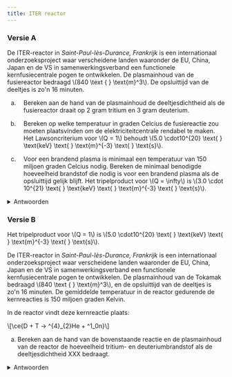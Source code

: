 ```yaml
---
title: ITER reactor
---
```


<style type="text/css">
    ol { list-style-type: lower-alpha; }
    ol li p { margin-left: 1em; }
</style>

### Versie A

De ITER-reactor in *Saint-Paul-lès-Durance, Frankrijk* is een internationaal onderzoeksproject waar verscheidene landen waaronder de EU, China, Japan en de VS in samenwerkingsverband een functionele kernfusiecentrale pogen te ontwikkelen. De plasmainhoud van de fusiereactor bedraagd \\(840 \text { } \text{m}^3\\). De opsluittijd van de deeltjes is zo'n 16 minuten.

1. Bereken aan de hand van de plasmainhoud de deeltjesdichtheid als de fusiereactor draait op 2 gram tritium en 3 gram deuterium.

2. Bereken op welke temperatuur in graden Celcius de fusiereactie zou moeten plaatsvinden om de elektriciteitcentrale rendabel te maken. Het Lawsoncriterium voor \\(Q = 1\\) behoudt \\(5.0 \cdot10^{20} \text{ } \text{keV} \text{ } \text{m}^{-3} \text{ } \text{s}\\).

3. Voor een brandend plasma is minimaal een temperatuur van 150 miljoen graden Celcius nodig. Bereken de minimaal benodigde hoeveelheid brandstof die nodig is voor een brandend plasma als de opsluittijd gelijk blijft. Het tripelproduct voor \\(Q = \infty\\) is \\(3.0 \cdot 10^{21} \text{ } \text{keV} \text{ } \text{m}^{-3} \text{ } \text{s}\\).

<details>
  <summary>Antwoorden</summary>
  <ol>
    <li><p>Neem de molaire massa van tritium en deuterium om het aantal mol van beiden te berekenen. Deel het totaal aantal deeltjes door het volume, en je weet het aantal deeltjes per volume-eenheid.</p></li>
    <li><p>Bouw de formule van het tripelproduct om om T te berekenen, en vul vervolgens de hiervoor berekende deeltjesdichtheid en opsluittijd in, en reken het antwoord vervolgens om in graden Celcius.</p><p> $$n \tau T = 5.0 \cdot 10^{20}$$
    $$T = \frac{5.0 \cdot 10^{20}}{n \tau}$$ </p></li>
    <li><p>Bereken eerst aan de hand van het tripelproduct de benodigde deeltjesdichtheid (eerst de temperatuur omrekenen naar keV), en doe dan de berekening van (a) andersom om aan de hand van de chemische hoeveelheid (aantal mollen). De verhouding D:T is 1:1, dus je kan vervolgens met de molaire massa de massa van de brandstoffen berekenen.</p></li>
  </ol>
</details>

### Versie B

Het tripelproduct voor \\(Q = 1\\) is \\(5.0 \cdot10^{20} \text{ } \text{keV} \text{ } \text{m}^{-3} \text{ } \text{s}\\).

De ITER-reactor in *Saint-Paul-lès-Durance, Frankrijk* is een internationaal onderzoeksproject waar verscheidene landen waaronder de EU, China, Japan en de VS in samenwerkingsverband een functionele kernfusiecentrale pogen te ontwikkelen. De plasmainhoud van de Tokamak bedraagd \\(840 \text { } \text{m}^3\\), en de opsluittijd van de deeltjes is zo'n 16 minuten. De gemiddelde temperatuur in de reactor gedurende de kernreacties is 150 miljoen graden Kelvin.

In de reactor vindt deze kernreactie plaats:

\\[\ce{D + T -> ^{4}_{2}He + ^1_0n}\\]

1. Bereken aan de hand van de bovenstaande reactie en de plasmainhoud van de reactor de hoeveelheid tritium- en deuteriumbrandstof als de deeltjesdichtheid XXX bedraagt. 

<details>
  <summary>Antwoorden</summary>
  <ol>
    <li><p>Bereken eerst met behulp van de deeltjesdichtheid en de plasmainhoud het totaal aantal deeltjes in de reactor. Vervolgens moet je het inzicht hebben dat de verhouding D:T = 1:1, dus dat de helft van de deeltjes D is en de andere helft T. Je kan dan aan de hand van de molaire massa's van tritium en deuterium de massa van beide brandstoffen bepalen.</p></li>
  </ol>
</details>